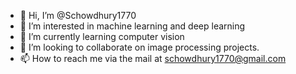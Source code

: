 - 👋 Hi, I’m @Schowdhury1770
- 👀 I’m interested in machine learning and deep learning
- 🌱 I’m currently learning computer vision
- 💞️ I’m looking to collaborate on image processing projects.
- 📫 How to reach me via the mail at schowdhury1770@gmail.com

<!---
Schowdhury1770/Schowdhury1770 is a ✨ special ✨ repository because its `README.md` (this file) appears on your GitHub profile.
You can click the Preview link to take a look  at your changes.
--->
